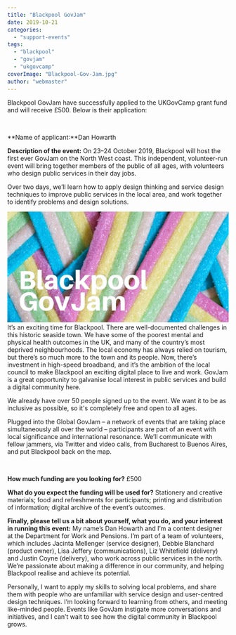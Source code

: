 ```yaml
---
title: "Blackpool GovJam"
date: 2019-10-21
categories: 
  - "support-events"
tags: 
  - "blackpool"
  - "govjam"
  - "ukgovcamp"
coverImage: "Blackpool-Gov-Jam.jpg"
author: "webmaster"
---
```


Blackpool GovJam have successfully applied to the UKGovCamp grant fund and will receive £500. Below is their application:

 

**Name of applicant:**Dan Howarth

**Description of the event:** On 23–24 October 2019, Blackpool will host the first ever GovJam on the North West coast. This independent, volunteer-run event will bring together members of the public of all ages, with volunteers who design public services in their day jobs.

Over two days, we’ll learn how to apply design thinking and service design techniques to improve public services in the local area, and work together to identify problems and design solutions.

[![](images/Blackpool-Gov-Jam.jpg)](https://www.ukgovcamp.com/wp-content/uploads/2019/10/Blackpool-Gov-Jam.jpg) It’s an exciting time for Blackpool. There are well-documented challenges in this historic seaside town. We have some of the poorest mental and physical health outcomes in the UK, and many of the country’s most deprived neighbourhoods. The local economy has always relied on tourism, but there’s so much more to the town and its people. Now, there’s investment in high-speed broadband, and it’s the ambition of the local council to make Blackpool an exciting digital place to live and work. GovJam is a great opportunity to galvanise local interest in public services and build a digital community here.

We already have over 50 people signed up to the event. We want it to be as inclusive as possible, so it's completely free and open to all ages.

Plugged into the Global GovJam – a network of events that are taking place simultaneously all over the world – participants are part of an event with local significance and international resonance. We’ll communicate with fellow jammers, via Twitter and video calls, from Bucharest to Buenos Aires, and put Blackpool back on the map.

 

**How much funding are you looking for?** £500

**What do you expect the funding will be used for?** Stationery and creative materials; food and refreshments for participants; printing and distribution of information; digital archive of the event’s outcomes.

**Finally, please tell us a bit about yourself, what you do, and your interest in running this event:** My name’s Dan Howarth and I’m a content designer at the Department for Work and Pensions. I’m part of a team of volunteers, which includes Jacinta Mellenger (service designer), Debbie Blanchard (product owner), Lisa Jeffery (communications), Liz Whitefield (delivery) and Justin Coyne (delivery), who work across public services in the north. We’re passionate about making a difference in our community, and helping Blackpool realise and achieve its potential.

Personally, I want to apply my skills to solving local problems, and share them with people who are unfamiliar with service design and user-centred design techniques. I’m looking forward to learning from others, and meeting like-minded people. Events like GovJam instigate more conversations and initiatives, and I can’t wait to see how the digital community in Blackpool grows.

